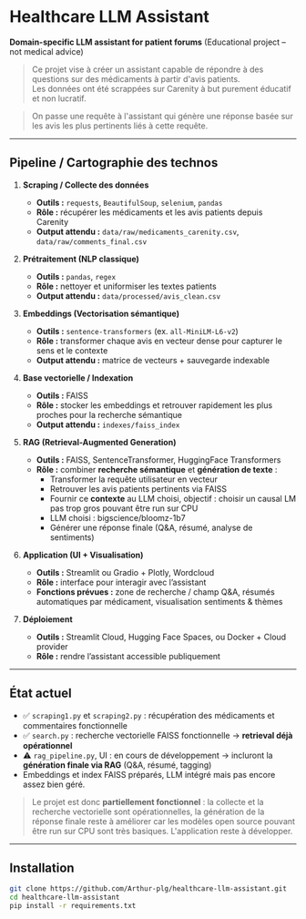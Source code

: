 # Healthcare LLM Assistant

**Domain-specific LLM assistant for patient forums** (Educational project – not medical advice)

> Ce projet vise à créer un assistant capable de répondre à des questions sur des médicaments à partir d'avis patients.  
> Les données ont été scrappées sur Carenity à but purement éducatif et non lucratif.

> On passe une requête à l'assistant qui génère une réponse basée sur les avis les plus pertinents liés à cette requête.

---

## Pipeline / Cartographie des technos

1. **Scraping / Collecte des données**  
   - **Outils :** `requests`, `BeautifulSoup`, `selenium`, `pandas`  
   - **Rôle :** récupérer les médicaments et les avis patients depuis Carenity  
   - **Output attendu :** `data/raw/medicaments_carenity.csv`, `data/raw/comments_final.csv`  

2. **Prétraitement (NLP classique)**  
   - **Outils :** `pandas`, `regex`  
   - **Rôle :** nettoyer et uniformiser les textes patients  
   - **Output attendu :** `data/processed/avis_clean.csv`  

3. **Embeddings (Vectorisation sémantique)**  
   - **Outils :** `sentence-transformers` (ex. `all-MiniLM-L6-v2`)  
   - **Rôle :** transformer chaque avis en vecteur dense pour capturer le sens et le contexte  
   - **Output attendu :** matrice de vecteurs + sauvegarde indexable  

4. **Base vectorielle / Indexation**  
   - **Outils :** FAISS  
   - **Rôle :** stocker les embeddings et retrouver rapidement les plus proches pour la recherche sémantique  
   - **Output attendu :** `indexes/faiss_index`  

5. **RAG (Retrieval-Augmented Generation)**  
   - **Outils :** FAISS, SentenceTransformer, HuggingFace Transformers 
   - **Rôle :** combiner **recherche sémantique** et **génération de texte** :  
     - Transformer la requête utilisateur en vecteur  
     - Retrouver les avis patients pertinents via FAISS  
     - Fournir ce **contexte** au LLM choisi, objectif : choisir un causal LM pas trop gros pouvant être run sur CPU
     - LLM choisi : bigscience/bloomz-1b7
     - Générer une réponse finale (Q&A, résumé, analyse de sentiments)  

6. **Application (UI + Visualisation)**  
   - **Outils :** Streamlit ou Gradio + Plotly, Wordcloud  
   - **Rôle :** interface pour interagir avec l’assistant  
   - **Fonctions prévues :** zone de recherche / champ Q&A, résumés automatiques par médicament, visualisation sentiments & thèmes  

7. **Déploiement**  
   - **Outils :** Streamlit Cloud, Hugging Face Spaces, ou Docker + Cloud provider  
   - **Rôle :** rendre l’assistant accessible publiquement  

---

## État actuel

- ✅ `scraping1.py` et `scraping2.py` : récupération des médicaments et commentaires fonctionnelle  
- ✅ `search.py` : recherche vectorielle FAISS fonctionnelle → **retrieval déjà opérationnel**  
- ⚠️ `rag_pipeline.py`, UI : en cours de développement → incluront la **génération finale via RAG** (Q&A, résumé, tagging)  
- Embeddings et index FAISS préparés, LLM intégré mais pas encore assez bien géré. 

> Le projet est donc **partiellement fonctionnel** : la collecte et la recherche vectorielle sont opérationnelles, la génération de la réponse finale reste à améliorer car les modèles open source pouvant être run sur CPU sont très basiques.
> L'application reste à développer.

---

## Installation

```bash
git clone https://github.com/Arthur-plg/healthcare-llm-assistant.git
cd healthcare-llm-assistant
pip install -r requirements.txt




